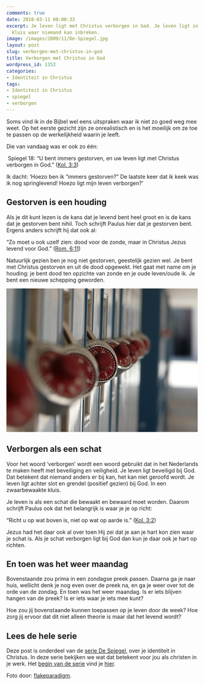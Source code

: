 ```yaml
---
comments: true
date: 2010-03-11 08:00:33
excerpt: Je leven ligt met Christus verborgen in God. Je leven ligt in een zwaarbewaakte
  kluis waar niemand kan inbreken.
image: /images/2009/11/De-Spiegel.jpg
layout: post
slug: verborgen-met-christus-in-god
title: Verborgen met Christus in God
wordpress_id: 1152
categories:
- Identiteit in Christus
tags:
- Identiteit in Christus
- spiegel
- verborgen
---
```


Soms vind ik in de Bijbel wel eens uitspraken waar ik niet zo goed weg mee weet. Op het eerste gezicht zijn ze onrealistisch en is het moeilijk om ze toe te passen op de werkelijkheid waarin je leeft.

Die van vandaag was er ook zo één:

 Spiegel 18: “U bent immers gestorven, en uw leven ligt met Christus verborgen in God.” ([Kol. 3:3](http://www.biblija.net/biblija.cgi?m=Kol+3%3A3&id42=0&id18=1&pos=0&l=nl&set=10))

Ik dacht: ‘Hoezo ben ik “immers gestorven?” De laatste keer dat ik keek was ik nog springlevend! Hoezo ligt mijn leven verborgen?’





## Gestorven is een houding


Als je dit kunt lezen is de kans dat je levend bent heel groot en is de kans dat je gestorven bent nihil. Toch schrijft Paulus hier dat je gestorven bent. Ergens anders schrijft hij dat ook al:

“Zo moet u ook uzelf zien: dood voor de zonde, maar in Christus Jezus levend voor God.” ([Rom. 6:11](http://www.biblija.net/biblija.cgi?m=Rom+6%3A11&id42=0&id18=1&pos=0&l=nl&set=10))

Natuurlijk gezien ben je nog niet gestorven, geestelijk gezien wel. Je bent met Christus gestorven en uit de dood opgewekt. Het gaat met name om je houding: je bent dood ten opzichte van zonde en je oude leven/oude ik. Je bent een nieuwe schepping geworden.

![Afbeelding van een aantal sloten](/images/2010/03/sloten.jpg)



## Verborgen als een schat


Voor het woord ‘verborgen’ wordt een woord gebruikt dat in het Nederlands te maken heeft met beveiliging en veiligheid. Je leven ligt beveiligd bij God. Dat betekent dat niemand anders er bij kan, het kan niet geroofd wordt. Je leven ligt achter slot en grendel (positief gezien) bij God. In een zwaarbewaakte kluis.

Je leven is als een schat die bewaakt en bewaard moet worden. Daarom schrijft Paulus ook dat het belangrijk is waar je je op richt:

“Richt u op wat boven is, niet op wat op aarde is.” ([Kol. 3:2](http://www.biblija.net/biblija.cgi?m=Kol+3%3A2&id42=0&id18=1&pos=0&l=nl&set=10))

Jezus had het daar ook al over toen Hij zei dat je aan je hart kon zien waar je schat is. Als je schat verborgen ligt bij God dan kun je daar ook je hart op richten.



## En toen was het weer maandag


Bovenstaande zou prima in een zondagse preek passen. Daarna ga je naar huis, wellicht denk je nog even over de preek na, en ga je weer over tot de orde van de zondag. En toen was het weer maandag. Is er iets blijven hangen van de preek? Is er iets waar je iets mee kunt?

Hoe zou jij bovenstaande kunnen toepassen op je leven door de week? Hoe zorg jij ervoor dat dit niet alleen theorie is maar dat het levend wordt?



## Lees de hele serie


Deze post is onderdeel van de [serie De Spiegel](/2009/11/09/kijk-eens-wat-vaker-in-de-spiegel/), over je identiteit in Christus. In deze serie bekijken we wat dat betekent voor jou als christen in je werk. Het [begin van de serie](/2009/11/09/kijk-eens-wat-vaker-in-de-spiegel/) vind je [hier](/2009/11/09/kijk-eens-wat-vaker-in-de-spiegel/).



Foto door: [flakeparadigm](http://www.flickr.com/photos/flakepardigm/3870181537/).
